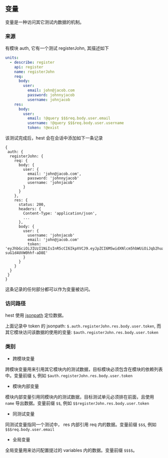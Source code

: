 ## 变量

变量是一种访问其它测试内数据的机制。

### 来源

有模块 auth, 它有一个测试 registerJohn, 其描述如下

```yaml
units:
  - describe: register
    api: register
    name: registerJohn
    req:
      body:
        user:
          email: john@jacob.com
          password: johnnyjacob
          username: johnjacob
    res:
      body:
        user:
          email: !@query $$$req.body.user.email
          username: !@query $$$req.body.user.username
          token: !@exist
```
该测试完成后，hest 会在会话中添加如下一条记录

```
{
 auth: {
  registerJohn: {
    req: {
      body: {
        user: {
          email: 'john@jacob.com',
          password: 'johnnyjacob'
          username: 'johnjacob'
        }
      }
    },
    res: {
      status: 200,
      headers: {
        Content-Type: 'application/json',
        ...
      },
      body: {
        user: {
          username: 'johnjacob'
          email: 'john@jacob.com'
          token: 'eyJhbGciOiJIUzI1NiIsInR5cCI6IkpXVCJ9.eyJpZCI6MSwidXNlcm5hbWUiOiJqb2huamFjb2IiLCJleHAiOjE1Mjk4MjMyNDEsImlhdCI6MTUyNDYzOTI0MX0.hdzrrn1wk9M7ba1WBugoWjtp-suG1d4UVW0hhf-aD8E'
        }
      }
    }
  }
 } 
}
```

这条记录的任何部分都可以作为变量被访问。

### 访问路径

hest 使用 [jsonpath](https://github.com/dchester/jsonpath) 定位数据。

上面记录中 token 的 jsonpath: `$.auth.registerJohn.res.body.user.token`, 而其它模块访问该数据的使用的变量: `$auth.registerJohn.res.body.user.token`

### 类别

- 跨模块变量

跨模块变量用来引用其它模块内的测试数据，目标模块必须包含在模块的依赖列表中。变量前缀 `$`, 例如 `$auth.registerJohn.res.body.user.token`

- 模块内部变量

模块内部变量引用同模块内的测试数据，目标测试单元必须排在前面，且使用 `name` 导出数据。变量前缀 `$$`, 例如 `$$registerJohn.res.body.user.token`

- 同测试变量

同测试变量指同一个测试中， res 内部引用 req 内的数据。变量前缀 `$$$`, 例如 `$$$req.body.user.email`

- 全局变量

全局变量用来访问配置提过的 variables 内的数据。变量前缀 `$$$$`。

